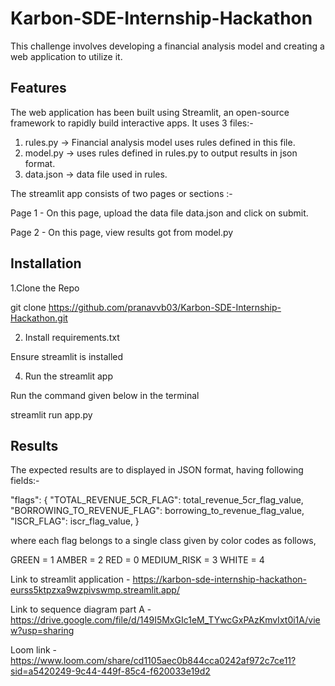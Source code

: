 # Karbon-SDE-Internship-Hackathon
This challenge involves developing a financial analysis model and creating a web application to utilize it.

## Features
The web application has been built using Streamlit, an open-source framework to rapidly build interactive apps. It uses 3 files:-

1. rules.py -> Financial analysis model uses rules defined in this file.
2. model.py -> uses rules defined in rules.py to output results in json format.
3. data.json -> data file used in rules.

The streamlit app consists of two pages or sections :-

Page 1 - On this page, upload the data file data.json and click on submit.

Page 2 - On this page, view results got from model.py

## Installation

1.Clone the Repo

git clone https://github.com/pranavvb03/Karbon-SDE-Internship-Hackathon.git

2. Install requirements.txt
   
Ensure streamlit is installed

4. Run the streamlit app

Run the command given below in the terminal

streamlit run app.py

## Results
The expected results are to displayed in JSON format, having following fields:-

"flags": {
            "TOTAL_REVENUE_5CR_FLAG": total_revenue_5cr_flag_value,
            "BORROWING_TO_REVENUE_FLAG": borrowing_to_revenue_flag_value,
            "ISCR_FLAG": iscr_flag_value,
        }
        
where each flag belongs to a single class given by color codes as follows,

GREEN = 1
AMBER = 2
RED = 0
MEDIUM_RISK = 3 
WHITE = 4 
        
Link to streamlit application - https://karbon-sde-internship-hackathon-eurss5ktpzxa9wzpivswmp.streamlit.app/

Link to sequence diagram part A - https://drive.google.com/file/d/149I5MxGIc1eM_TYwcGxPAzKmvIxt0i1A/view?usp=sharing

Loom link - https://www.loom.com/share/cd1105aec0b844cca0242af972c7ce11?sid=a5420249-9c44-449f-85c4-f620033e19d2
